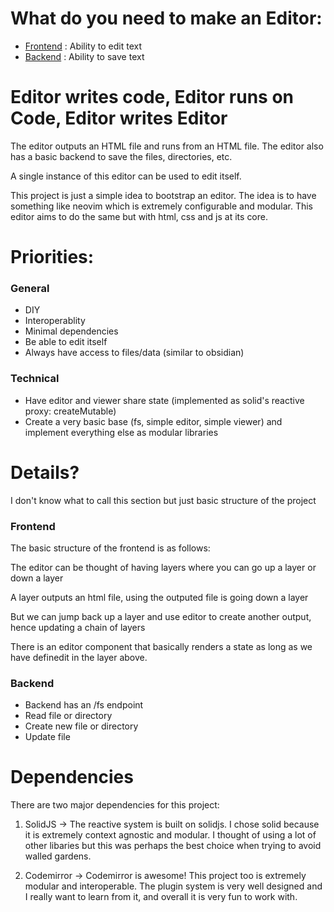 # What do you need to make an Editor:
- [Frontend](#frontend) : Ability to edit text
- [Backend](#backend) : Ability to save text

# Editor writes code, Editor runs on Code, Editor writes Editor
The editor outputs an HTML file and runs from an HTML file. The editor also has a basic backend to save the files, directories, etc. 

A single instance of this editor can be used to edit itself.

This project is just a simple idea to bootstrap an editor. The idea is to have something like neovim which is extremely configurable and modular. This editor aims to do the same but with html, css and js at its core. 


# Priorities:

### General
- DIY
- Interoperablity
- Minimal dependencies
- Be able to edit itself
- Always have access to files/data (similar to obsidian)

### Technical
- Have editor and viewer share state (implemented as solid's reactive proxy: createMutable)
- Create a very basic base (fs, simple editor, simple viewer) and implement everything else as modular libraries

# Details?
I don't know what to call this section but just basic structure of the project

### Frontend
The basic structure of the frontend is as follows:

The editor can be thought of having layers where you can go up a layer or down a layer

A layer outputs an html file, using the outputed file is going down a layer

But we can jump back up a layer and use editor to create another output, hence updating a chain of layers

There is an editor component that basically renders a state as long as we have definedit in the layer above.


### Backend
- Backend has an /fs endpoint
- Read file or directory
- Create new file or directory
- Update file

# Dependencies
There are two major dependencies for this project:

1. SolidJS -> The reactive system is built on solidjs. I chose solid because it is extremely context agnostic and modular. I thought of using a lot of other libaries but this was perhaps the best choice when trying to avoid walled gardens.

2. Codemirror -> Codemirror is awesome! This project too is extremely modular and interoperable. The plugin system is very well designed and I really want to learn from it, and overall it is very fun to work with.

